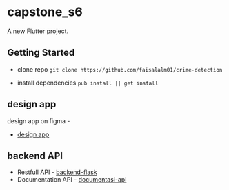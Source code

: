 # capstone_s6

A new Flutter project.

## Getting Started

- clone repo
`git clone https://github.com/faisalalm01/crime-detection`

- install dependencies
`pub install || get install` 

## design app

design app on figma - 
- [design app](https://www.figma.com/file/vpJJpXYxzYP8geZu3GaasN/ui?node-id=0%3A1&t=R9N1Pd6WufQrFcep-1)

## backend API

- Restfull API - [backend-flask](https://github.com/muhammadisa226/crime-detection-api)
- Documentation API - [documentasi-api](https://documenter.getpostman.com/view/15159802/2s93eSaFT3)
